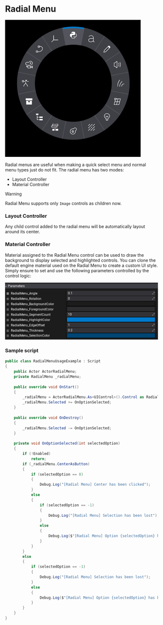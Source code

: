 # Radial Menu

![Radial Menu](media/radial-menu.png)

Radial menus are useful when making a quick select menu and normal menu types just do not fit. The radial menu has two modes:
* Layout Controller
* Material Controller

> [!Warning]
> Radial Menu supports only `Image` controls as children now.

### Layout Controller

Any child control added to the radial menu will be automatically layout around its center.

### Material Controller

Material assigned to the Radial Menu control can be used to draw the background to display selected and highlighted controls. You can clone the default engine material used on the Radial Menu to create a custom UI style. Simply ensure to set and use the following parameters controlled by the control logic:

![Radial Menu Material Parameters](media/radial-menu-material-params.png)

### Sample script

```cs
public class RadialMenuUsageExample : Script
{
    public Actor ActorRadialMenu;
    private RadialMenu _radialMenu;

    public override void OnStart()
    {
        _radialMenu = ActorRadialMenu.As<UIControl>().Control as RadialMenu;
        _radialMenu.Selected += OnOptionSelected;
    }

    public override void OnDestroy()
    {
        _radialMenu.Selected -= OnOptionSelected;
    }

    private void OnOptionSelected(int selectedOption)
    {
        if (!Enabled)
            return;
        if (_radialMenu.CenterAsButton)
        {
            if (selectedOption == 0)
            {
                Debug.Log("[Radial Menu] Center has been clicked");
            }
            else
            {
                if (selectedOption == -1)
                {
                    Debug.Log("[Radial Menu] Selection has been lost");
                }
                else
                {
                    Debug.Log($"[Radial Menu] Option {selectedOption} has been selected");
                }
            }
        }
        else
        {
            if (selectedOption == -1)
            {
                Debug.Log("[Radial Menu] Selection has been lost");
            }
            else
            {
                Debug.Log($"[Radial Menu] Option {selectedOption} has been selected");
            }
        }
    }
}
```
